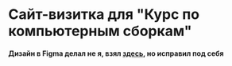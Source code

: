 # Сайт-визитка для "Курс по компьютерным сборкам"
#### Дизайн в Figma делал не я, взял [здесь](https://www.figma.com/file/p37dnws5wHX7C2GeyNv8jO/Templates-%2318.-More-on-Figma.info-(Copy)?type=design&node-id=0-1&mode=design&t=lVl4noTpnB6WWfiW-0), но исправил под себя

